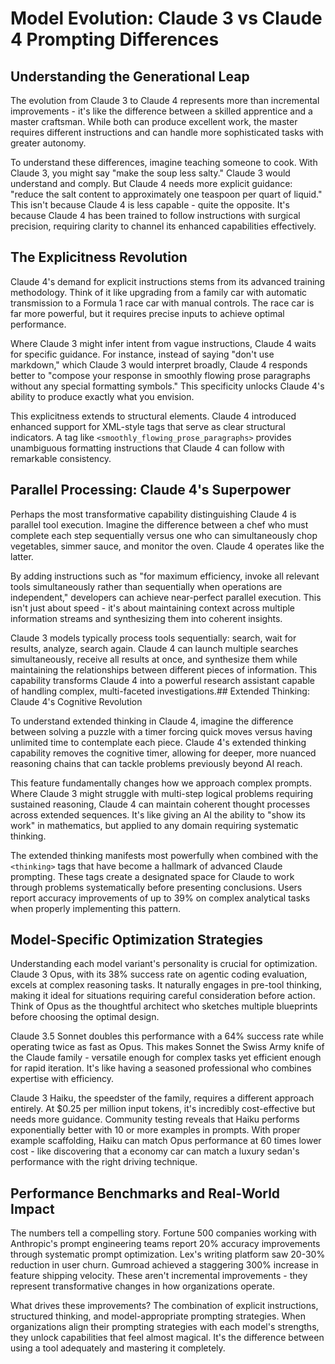 # Model Evolution: Claude 3 vs Claude 4 Prompting Differences

## Understanding the Generational Leap

The evolution from Claude 3 to Claude 4 represents more than incremental improvements - it's like the difference between a skilled apprentice and a master craftsman. While both can produce excellent work, the master requires different instructions and can handle more sophisticated tasks with greater autonomy.

To understand these differences, imagine teaching someone to cook. With Claude 3, you might say "make the soup less salty." Claude 3 would understand and comply. But Claude 4 needs more explicit guidance: "reduce the salt content to approximately one teaspoon per quart of liquid." This isn't because Claude 4 is less capable - quite the opposite. It's because Claude 4 has been trained to follow instructions with surgical precision, requiring clarity to channel its enhanced capabilities effectively.

## The Explicitness Revolution

Claude 4's demand for explicit instructions stems from its advanced training methodology. Think of it like upgrading from a family car with automatic transmission to a Formula 1 race car with manual controls. The race car is far more powerful, but it requires precise inputs to achieve optimal performance.

Where Claude 3 might infer intent from vague instructions, Claude 4 waits for specific guidance. For instance, instead of saying "don't use markdown," which Claude 3 would interpret broadly, Claude 4 responds better to "compose your response in smoothly flowing prose paragraphs without any special formatting symbols." This specificity unlocks Claude 4's ability to produce exactly what you envision.

This explicitness extends to structural elements. Claude 4 introduced enhanced support for XML-style tags that serve as clear structural indicators. A tag like `<smoothly_flowing_prose_paragraphs>` provides unambiguous formatting instructions that Claude 4 can follow with remarkable consistency.

## Parallel Processing: Claude 4's Superpower

Perhaps the most transformative capability distinguishing Claude 4 is parallel tool execution. Imagine the difference between a chef who must complete each step sequentially versus one who can simultaneously chop vegetables, simmer sauce, and monitor the oven. Claude 4 operates like the latter.

By adding instructions such as "for maximum efficiency, invoke all relevant tools simultaneously rather than sequentially when operations are independent," developers can achieve near-perfect parallel execution. This isn't just about speed - it's about maintaining context across multiple information streams and synthesizing them into coherent insights.

Claude 3 models typically process tools sequentially: search, wait for results, analyze, search again. Claude 4 can launch multiple searches simultaneously, receive all results at once, and synthesize them while maintaining the relationships between different pieces of information. This capability transforms Claude 4 into a powerful research assistant capable of handling complex, multi-faceted investigations.## Extended Thinking: Claude 4's Cognitive Revolution

To understand extended thinking in Claude 4, imagine the difference between solving a puzzle with a timer forcing quick moves versus having unlimited time to contemplate each piece. Claude 4's extended thinking capability removes the cognitive timer, allowing for deeper, more nuanced reasoning chains that can tackle problems previously beyond AI reach.

This feature fundamentally changes how we approach complex prompts. Where Claude 3 might struggle with multi-step logical problems requiring sustained reasoning, Claude 4 can maintain coherent thought processes across extended sequences. It's like giving an AI the ability to "show its work" in mathematics, but applied to any domain requiring systematic thinking.

The extended thinking manifests most powerfully when combined with the `<thinking>` tags that have become a hallmark of advanced Claude prompting. These tags create a designated space for Claude to work through problems systematically before presenting conclusions. Users report accuracy improvements of up to 39% on complex analytical tasks when properly implementing this pattern.

## Model-Specific Optimization Strategies

Understanding each model variant's personality is crucial for optimization. Claude 3 Opus, with its 38% success rate on agentic coding evaluation, excels at complex reasoning tasks. It naturally engages in pre-tool thinking, making it ideal for situations requiring careful consideration before action. Think of Opus as the thoughtful architect who sketches multiple blueprints before choosing the optimal design.

Claude 3.5 Sonnet doubles this performance with a 64% success rate while operating twice as fast as Opus. This makes Sonnet the Swiss Army knife of the Claude family - versatile enough for complex tasks yet efficient enough for rapid iteration. It's like having a seasoned professional who combines expertise with efficiency.

Claude 3 Haiku, the speedster of the family, requires a different approach entirely. At $0.25 per million input tokens, it's incredibly cost-effective but needs more guidance. Community testing reveals that Haiku performs exponentially better with 10 or more examples in prompts. With proper example scaffolding, Haiku can match Opus performance at 60 times lower cost - like discovering that a economy car can match a luxury sedan's performance with the right driving technique.

## Performance Benchmarks and Real-World Impact

The numbers tell a compelling story. Fortune 500 companies working with Anthropic's prompt engineering teams report 20% accuracy improvements through systematic prompt optimization. Lex's writing platform saw 20-30% reduction in user churn. Gumroad achieved a staggering 300% increase in feature shipping velocity. These aren't incremental improvements - they represent transformative changes in how organizations operate.

What drives these improvements? The combination of explicit instructions, structured thinking, and model-appropriate prompting strategies. When organizations align their prompting strategies with each model's strengths, they unlock capabilities that feel almost magical. It's the difference between using a tool adequately and mastering it completely.